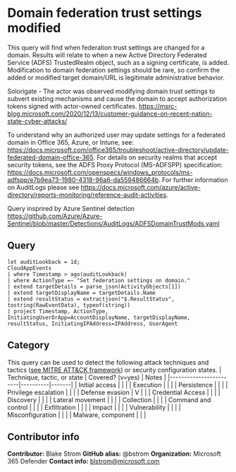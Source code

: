 # Domain federation trust settings modified
This query will find when federation trust settings are changed for a domain. Results will relate to when a new Active Directory Federated Service (ADFS) TrustedRealm object, such as a signing certificate, is added. 
Modification to domain federation settings should be rare, so confirm the added or modified target domain/URL is legitimate administrative behavior.

Solorigate - The actor was observed modifying domain trust settings to subvert existing mechanisms and cause the domain to accept authorization tokens signed with actor-owned certificates. https://msrc-blog.microsoft.com/2020/12/13/customer-guidance-on-recent-nation-state-cyber-attacks/

To understand why an authorized user may update settings for a federated domain in Office 365, Azure, or Intune, see: https://docs.microsoft.com/office365/troubleshoot/active-directory/update-federated-domain-office-365.
For details on security realms that accept security tokens, see the ADFS Proxy Protocol (MS-ADFSPP) specification: https://docs.microsoft.com/openspecs/windows_protocols/ms-adfspp/e7b9ea73-1980-4318-96a6-da559486664b.
For further information on AuditLogs please see https://docs.microsoft.com/azure/active-directory/reports-monitoring/reference-audit-activities.

Query insprired by Azure Sentinel detection https://github.com/Azure/Azure-Sentinel/blob/master/Detections/AuditLogs/ADFSDomainTrustMods.yaml
## Query
```
let auditLookback = 1d;
CloudAppEvents
| where Timestamp > ago(auditLookback)
| where ActionType =~ "Set federation settings on domain."
| extend targetDetails = parse_json(ActivityObjects[1])
| extend targetDisplayName = targetDetails.Name
| extend resultStatus = extractjson("$.ResultStatus", tostring(RawEventData), typeof(string))
| project Timestamp, ActionType, InitiatingUserOrApp=AccountDisplayName, targetDisplayName, resultStatus, InitiatingIPAddress=IPAddress, UserAgent
```
## Category
This query can be used to detect the following attack techniques and tactics ([see MITRE ATT&CK framework](https://attack.mitre.org/)) or security configuration states.
| Technique, tactic, or state | Covered? (v=yes) | Notes |
|------------------------|----------|-------|
| Initial access |  |  |
| Execution |  |  |
| Persistence |  |  | 
| Privilege escalation |  |  |
| Defense evasion | V |  | 
| Credential Access |  |  | 
| Discovery |  |  | 
| Lateral movement |  |  | 
| Collection |  |  | 
| Command and control |  |  | 
| Exfiltration |  |  | 
| Impact |  |  |
| Vulnerability |  |  |
| Misconfiguration |  |  |
| Malware, component |  |  |

## Contributor info
**Contributor:** Blake Strom
**GitHub alias:** @bstrom
**Organization:** Microsoft 365 Defender
**Contact info:** blstrom@microsoft.com